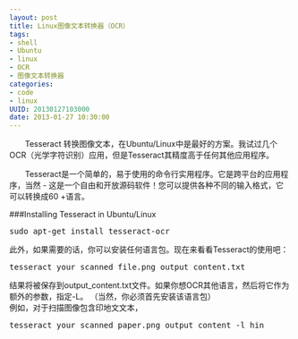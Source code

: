 ```yaml
--- 
layout: post
title: Linux图像文本转换器（OCR）
tags: 
- shell
- Ubuntu
- linux
- OCR
- 图像文本转换器
categories:
- code
- linux
UUID: 20130127103000
date: 2013-01-27 10:30:00
---
```


　　Tesseract 转换图像文本，在Ubuntu/Linux中是最好的方案。我试过几个OCR（光学字符识别）应用，但是Tesseract其精度高于任何其他应用程序。

　　Tesseract是一个简单的，易于使用的命令行实用程序。它是跨平台的应用程序，当然 - 这是一个自由和开放源码软件！您可以提供各种不同的输入格式，它可以转换成60 +语言。

###Installing Tesseract in Ubuntu/Linux
<pre id="bash">
sudo apt-get install tesseract-ocr
</pre>

此外，如果需要的话，你可以安装任何语言包。现在来看看Tesseract的使用吧：
<pre id="bash">
tesseract your_scanned_file.png output_content.txt
</pre>

结果将被保存到output_content.txt文件。如果你想OCR其他语言，然后将它作为额外的参数，指定-L。 （当然，你必须首先安装该语言包）<br>
例如，对于扫描图像包含印地文文本，
<pre id="bash">
tesseract your_scanned_paper.png output_content -l hin
</pre>
